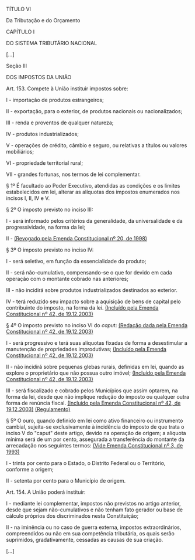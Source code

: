 TÍTULO VI

Da Tributação e do Orçamento

CAPÍTULO I

DO SISTEMA TRIBUTÁRIO NACIONAL

[…]

Seção III

DOS IMPOSTOS DA UNIÃO

Art. 153. Compete à União instituir impostos sobre:

I - importação de produtos estrangeiros;

II - exportação, para o exterior, de produtos nacionais ou nacionalizados;

III - renda e proventos de qualquer natureza;

IV - produtos industrializados;

V - operações de crédito, câmbio e seguro, ou relativas a títulos ou valores mobiliários;

VI - propriedade territorial rural; 

VII - grandes fortunas, nos termos de lei complementar.

§ 1º É facultado ao Poder Executivo, atendidas as condições e os limites estabelecidos em lei, alterar as alíquotas dos impostos enumerados nos incisos I, II, IV e V. 

§ 2º O imposto previsto no inciso III: 

I - será informado pelos critérios da generalidade, da universalidade e da progressividade, na forma da lei; 

II -      [(Revogado pela Emenda Constitucional nº 20, de 1998)](http://www.planalto.gov.br/ccivil_03/constituicao/Emendas/Emc/emc20.htm#art17)

§ 3º O imposto previsto no inciso IV:

I - será seletivo, em função da essencialidade do produto;

II - será não-cumulativo, compensando-se o que for devido em cada operação com o montante cobrado nas anteriores;

III - não incidirá sobre produtos industrializados destinados ao exterior.

IV - terá reduzido seu impacto sobre a aquisição de bens de capital pelo contribuinte do imposto, na forma da lei.     [(Incluído pela Emenda Constitucional nº 42, de 19.12.2003)](http://www.planalto.gov.br/ccivil_03/constituicao/Emendas/Emc/emc42.htm#art1)

§ 4º O imposto previsto no inciso VI do *capu*t:     [(Redação dada pela Emenda Constitucional nº 42, de 19.12.2003)](http://www.planalto.gov.br/ccivil_03/constituicao/Emendas/Emc/emc42.htm#art1)

I - será progressivo e terá suas alíquotas fixadas de forma a desestimular a manutenção de propriedades improdutivas;     [(Incluído pela Emenda Constitucional nº 42, de 19.12.2003)](http://www.planalto.gov.br/ccivil_03/constituicao/Emendas/Emc/emc42.htm#art1)

II - não incidirá sobre pequenas glebas rurais, definidas em lei, quando as explore o proprietário que não possua outro imóvel;     [(Incluído pela Emenda Constitucional nº 42, de 19.12.2003)](http://www.planalto.gov.br/ccivil_03/constituicao/Emendas/Emc/emc42.htm#art1)

III - será fiscalizado e cobrado pelos Municípios que assim optarem, na forma da lei, desde que não implique redução do imposto ou qualquer outra forma de renúncia fiscal.    [(Incluído pela Emenda Constitucional nº 42, de 19.12.2003)](http://www.planalto.gov.br/ccivil_03/constituicao/Emendas/Emc/emc42.htm#art1)     [(Regulamento)](http://www.planalto.gov.br/ccivil_03/_Ato2004-2006/2005/Lei/L11250.htm)

§ 5º O ouro, quando definido em lei como ativo financeiro ou instrumento cambial, sujeita-se exclusivamente à incidência do imposto de que trata o inciso V do "caput" deste artigo, devido na operação de origem; a alíquota mínima será de um por cento, assegurada a transferência do montante da arrecadação nos seguintes termos:     [(Vide Emenda Constitucional nº 3, de 1993)](http://www.planalto.gov.br/ccivil_03/constituicao/Emendas/Emc/emc03.htm#art2§2)

I - trinta por cento para o Estado, o Distrito Federal ou o Território, conforme a origem;

II - setenta por cento para o Município de origem.

Art. 154. A União poderá instituir:

I - mediante lei complementar, impostos não previstos no artigo anterior, desde que sejam não-cumulativos e não tenham fato gerador ou base de cálculo próprios dos discriminados nesta Constituição;

II - na iminência ou no caso de guerra externa, impostos extraordinários, compreendidos ou não em sua competência tributária, os quais serão suprimidos, gradativamente, cessadas as causas de sua criação. 

[…]